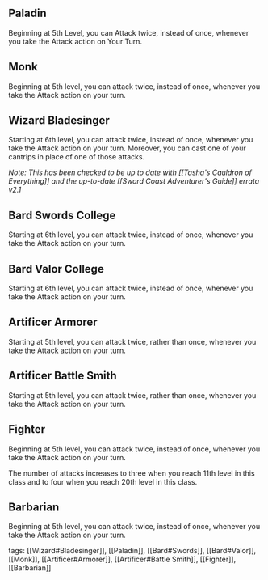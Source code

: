 ## Paladin

Beginning at 5th Level, you can Attack twice, instead of once, whenever you take the Attack action on Your Turn.

## Monk

Beginning at 5th level, you can attack twice, instead of once, whenever you take the Attack action on your turn.

## Wizard Bladesinger

Starting at 6th level, you can attack twice, instead of once, whenever you take the Attack action on your turn. Moreover, you can cast one of your cantrips in place of one of those attacks.

*Note: This has been checked to be up to date with [[Tasha's Cauldron of Everything]] and the up-to-date [[Sword Coast Adventurer's Guide]] errata v2.1*

## Bard Swords College

Starting at 6th level, you can attack twice, instead of once, whenever you take the Attack action on your turn.

## Bard Valor College

Starting at 6th level, you can attack twice, instead of once, whenever you take the Attack action on your turn.

## Artificer Armorer

Starting at 5th level, you can attack twice, rather than once, whenever you take the Attack action on your turn.

## Artificer Battle Smith

Starting at 5th level, you can attack twice, rather than once, whenever you take the Attack action on your turn.

## Fighter

Beginning at 5th level, you can attack twice, instead of once, whenever you take the Attack action on your turn.

The number of attacks increases to three when you reach 11th level in this class and to four when you reach 20th level in this class.

## Barbarian

Beginning at 5th level, you can attack twice, instead of once, whenever you take the Attack action on your turn.

tags: [[Wizard#Bladesinger]], [[Paladin]], [[Bard#Swords]], [[Bard#Valor]], [[Monk]], [[Artificer#Armorer]], [[Artificer#Battle Smith]], [[Fighter]], [[Barbarian]]